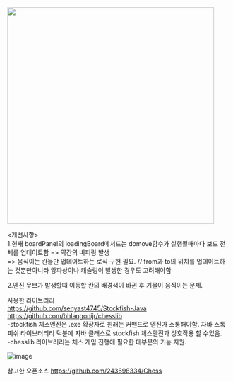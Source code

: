 
<img src="https://github.com/user-attachments/assets/99273a87-ccdb-4a02-8ef2-53b7f0e2a221" width="468" height="489"/>

<개선사항></br>
1.현재 boardPanel의 loadingBoard메서드는 domove함수가 실행될때마다 보드 전체를 업데이트함 => 약간의 버퍼링 발생</br>
=> 움직이는 칸들만 업데이트하는 로직 구현 필요. // from과 to의 위치를 업데이트하는 것뿐만아니라 앙파상이나 캐슬링이 발생한 경우도 고려해야함

2.엔진 무브가 발생할때 이동할 칸의 배경색이 바뀐 후 기물이 움직이는 문제.

사용한 라이브러리</br>
https://github.com/senyast4745/Stockfish-Java</br>
https://github.com/bhlangonijr/chesslib </br>
-stockfish 체스엔진은 .exe 확장자로 원래는 커맨드로 엔진가 소통해야함. 자바 스톡피쉬 라이브러리리 덕분에 자바 클래스로 stockfish 체스엔진과 상호작용 할 수있음.</br>
-chesslib 라이브러리는 체스 게임 진행에 필요한 대부분의 기능 지원.

![image](https://github.com/user-attachments/assets/6657da2c-5efa-405d-bdaa-fc3ded86f366)

참고한 오픈소스
https://github.com/243698334/Chess
